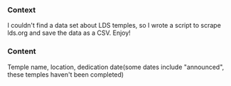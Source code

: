 ### Context

I couldn't find a data set about LDS temples, so I wrote a script to scrape lds.org and save the data as a CSV. Enjoy!


### Content
Temple name, location, dedication date(some dates include "announced", these temples haven't been completed)
